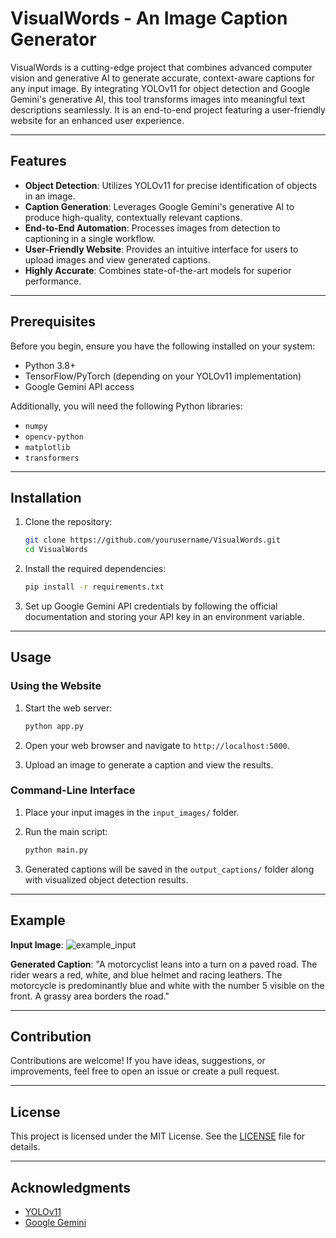 # VisualWords - An Image Caption Generator

VisualWords is a cutting-edge project that combines advanced computer vision and generative AI to generate accurate, context-aware captions for any input image. By integrating YOLOv11 for object detection and Google Gemini's generative AI, this tool transforms images into meaningful text descriptions seamlessly. It is an end-to-end project featuring a user-friendly website for an enhanced user experience.

---

## Features

- **Object Detection**: Utilizes YOLOv11 for precise identification of objects in an image.
- **Caption Generation**: Leverages Google Gemini's generative AI to produce high-quality, contextually relevant captions.
- **End-to-End Automation**: Processes images from detection to captioning in a single workflow.
- **User-Friendly Website**: Provides an intuitive interface for users to upload images and view generated captions.
- **Highly Accurate**: Combines state-of-the-art models for superior performance.

---

## Prerequisites

Before you begin, ensure you have the following installed on your system:

- Python 3.8+
- TensorFlow/PyTorch (depending on your YOLOv11 implementation)
- Google Gemini API access

Additionally, you will need the following Python libraries:

- `numpy`
- `opencv-python`
- `matplotlib`
- `transformers`

---

## Installation

1. Clone the repository:
   ```bash
   git clone https://github.com/yourusername/VisualWords.git
   cd VisualWords
   ```

2. Install the required dependencies:
   ```bash
   pip install -r requirements.txt
   ```

3. Set up Google Gemini API credentials by following the official documentation and storing your API key in an environment variable.

---

## Usage

### Using the Website

1. Start the web server:
   ```bash
   python app.py
   ```

2. Open your web browser and navigate to `http://localhost:5000`.

3. Upload an image to generate a caption and view the results.

### Command-Line Interface

1. Place your input images in the `input_images/` folder.

2. Run the main script:
   ```bash
   python main.py
   ```

3. Generated captions will be saved in the `output_captions/` folder along with visualized object detection results.

---

## Example

**Input Image**:
![example_input](https://images.unsplash.com/photo-1516906233847-e379772c9085?fm=jpg&q=60&w=3000&ixlib=rb-4.0.3&ixid=M3wxMjA3fDB8MHxzZWFyY2h8Mnx8bW90b3JiaWtlJTIwcmFjaW5nfGVufDB8fDB8fHww)

**Generated Caption**:
"A motorcyclist leans into a turn on a paved road. The rider wears a red, white, and blue helmet and racing leathers. The motorcycle is predominantly blue and white with the number 5 visible on the front. A grassy area borders the road."

---

## Contribution

Contributions are welcome! If you have ideas, suggestions, or improvements, feel free to open an issue or create a pull request.

---

## License

This project is licensed under the MIT License. See the [LICENSE](LICENSE) file for details.

---

## Acknowledgments

- [YOLOv11](https://github.com/ultralytics/yolov11)
- [Google Gemini](https://ai.google/)

